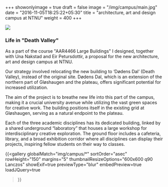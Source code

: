 +++
showonlyimage = true
draft = false
image = "/img/campus/main.jpg"
date = "2016-11-05T18:25:22+05:30"
title = "architecture, art and design campus at NTNU"
weight = 400
+++

<!--more-->

![](/img/campus/render1.jpg) 
 
### Life in "Death Valley"

As a part of the course "AAR4466 Large Buildings" I designed, together with  Una Nakstad and Eir Petursdottir, a proposal for the new architecture, art and design campus at NTNU. 

 Our strategy involved relocating
the new building to ‘Dødens Dal’
(Death Valley), instead of the original site.
Dødens Dal, which is an extension of the
northern part of Gløshaugen and the
plateau, offers significant potential for
increased utilization.

The aim of the project is to breathe new
life into this part of the campus, making it
a crucial university avenue while utilizing
the vast green spaces for creative work.
The building positions itself in the existing
grid at Gløshaugen, serving as a natural
endpoint to the plateau.

Each of the three academic disciplines has
its dedicated building, linked by a shared
underground “laboratory” that houses a
large workshop for interdisciplinary creative
exploration. The ground floor includes
a cafeteria, library, and a broad exhibition
corridor where all disciplines can display
their projects, inspiring fellow students on
their way to classes.

{{<gallery
    globalMatch="img/campus/*"
    sortOrder="asec"
    rowHeight="150"
    margins="5"
    thumbnailResizeOptions="600x600 q90 Lanczos"
    showExif=true
    previewType="blur"
    embedPreview=true
    loadJQuery=true
>}}
